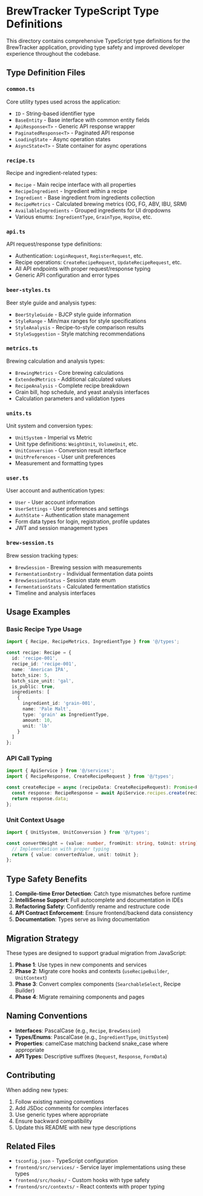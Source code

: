 # BrewTracker TypeScript Type Definitions

This directory contains comprehensive TypeScript type definitions for the BrewTracker application, providing type safety and improved developer experience throughout the codebase.

## Type Definition Files

### `common.ts`
Core utility types used across the application:
- `ID` - String-based identifier type
- `BaseEntity` - Base interface with common entity fields
- `ApiResponse<T>` - Generic API response wrapper
- `PaginatedResponse<T>` - Paginated API response
- `LoadingState` - Async operation states
- `AsyncState<T>` - State container for async operations

### `recipe.ts`
Recipe and ingredient-related types:
- `Recipe` - Main recipe interface with all properties
- `RecipeIngredient` - Ingredient within a recipe
- `Ingredient` - Base ingredient from ingredients collection
- `RecipeMetrics` - Calculated brewing metrics (OG, FG, ABV, IBU, SRM)
- `AvailableIngredients` - Grouped ingredients for UI dropdowns
- Various enums: `IngredientType`, `GrainType`, `HopUse`, etc.

### `api.ts`
API request/response type definitions:
- Authentication: `LoginRequest`, `RegisterRequest`, etc.
- Recipe operations: `CreateRecipeRequest`, `UpdateRecipeRequest`, etc.
- All API endpoints with proper request/response typing
- Generic API configuration and error types

### `beer-styles.ts`
Beer style guide and analysis types:
- `BeerStyleGuide` - BJCP style guide information
- `StyleRange` - Min/max ranges for style specifications
- `StyleAnalysis` - Recipe-to-style comparison results
- `StyleSuggestion` - Style matching recommendations

### `metrics.ts`
Brewing calculation and analysis types:
- `BrewingMetrics` - Core brewing calculations
- `ExtendedMetrics` - Additional calculated values
- `RecipeAnalysis` - Complete recipe breakdown
- Grain bill, hop schedule, and yeast analysis interfaces
- Calculation parameters and validation types

### `units.ts`
Unit system and conversion types:
- `UnitSystem` - Imperial vs Metric
- Unit type definitions: `WeightUnit`, `VolumeUnit`, etc.
- `UnitConversion` - Conversion result interface
- `UnitPreferences` - User unit preferences
- Measurement and formatting types

### `user.ts`
User account and authentication types:
- `User` - User account information
- `UserSettings` - User preferences and settings
- `AuthState` - Authentication state management
- Form data types for login, registration, profile updates
- JWT and session management types

### `brew-session.ts`
Brew session tracking types:
- `BrewSession` - Brewing session with measurements
- `FermentationEntry` - Individual fermentation data points
- `BrewSessionStatus` - Session state enum
- `FermentationStats` - Calculated fermentation statistics
- Timeline and analysis interfaces

## Usage Examples

### Basic Recipe Type Usage
```typescript
import { Recipe, RecipeMetrics, IngredientType } from '@/types';

const recipe: Recipe = {
  id: 'recipe-001',
  recipe_id: 'recipe-001',
  name: 'American IPA',
  batch_size: 5,
  batch_size_unit: 'gal',
  is_public: true,
  ingredients: [
    {
      ingredient_id: 'grain-001',
      name: 'Pale Malt',
      type: 'grain' as IngredientType,
      amount: 10,
      unit: 'lb'
    }
  ]
};
```

### API Call Typing
```typescript
import { ApiService } from '@/services';
import { RecipeResponse, CreateRecipeRequest } from '@/types';

const createRecipe = async (recipeData: CreateRecipeRequest): Promise<Recipe> => {
  const response: RecipeResponse = await ApiService.recipes.create(recipeData);
  return response.data;
};
```

### Unit Context Usage
```typescript
import { UnitSystem, UnitConversion } from '@/types';

const convertWeight = (value: number, fromUnit: string, toUnit: string): UnitConversion => {
  // Implementation with proper typing
  return { value: convertedValue, unit: toUnit };
};
```

## Type Safety Benefits

1. **Compile-time Error Detection**: Catch type mismatches before runtime
2. **IntelliSense Support**: Full autocomplete and documentation in IDEs
3. **Refactoring Safety**: Confidently rename and restructure code
4. **API Contract Enforcement**: Ensure frontend/backend data consistency
5. **Documentation**: Types serve as living documentation

## Migration Strategy

These types are designed to support gradual migration from JavaScript:

1. **Phase 1**: Use types in new components and services
2. **Phase 2**: Migrate core hooks and contexts (`useRecipeBuilder`, `UnitContext`)
3. **Phase 3**: Convert complex components (`SearchableSelect`, Recipe Builder)
4. **Phase 4**: Migrate remaining components and pages

## Naming Conventions

- **Interfaces**: PascalCase (e.g., `Recipe`, `BrewSession`)
- **Types/Enums**: PascalCase (e.g., `IngredientType`, `UnitSystem`)
- **Properties**: camelCase matching backend snake_case where appropriate
- **API Types**: Descriptive suffixes (`Request`, `Response`, `FormData`)

## Contributing

When adding new types:

1. Follow existing naming conventions
2. Add JSDoc comments for complex interfaces
3. Use generic types where appropriate
4. Ensure backward compatibility
5. Update this README with new type descriptions

## Related Files

- `tsconfig.json` - TypeScript configuration
- `frontend/src/services/` - Service layer implementations using these types
- `frontend/src/hooks/` - Custom hooks with type safety
- `frontend/src/contexts/` - React contexts with proper typing